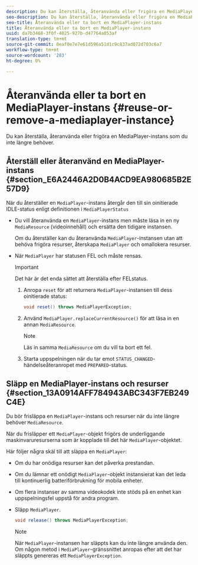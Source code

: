 ```yaml
---
description: Du kan återställa, återanvända eller frigöra en MediaPlayer-instans som du inte längre behöver.
seo-description: Du kan återställa, återanvända eller frigöra en MediaPlayer-instans som du inte längre behöver.
seo-title: Återanvända eller ta bort en MediaPlayer-instans
title: Återanvända eller ta bort en MediaPlayer-instans
uuid: da7b3468-3f0f-4025-927b-d47764a053af
translation-type: tm+mt
source-git-commit: 0eaf0e7e7e61d596a51d1c9c837ad072d703c6a7
workflow-type: tm+mt
source-wordcount: '283'
ht-degree: 0%

---
```



# Återanvända eller ta bort en MediaPlayer-instans {#reuse-or-remove-a-mediaplayer-instance}

Du kan återställa, återanvända eller frigöra en MediaPlayer-instans som du inte längre behöver.

## Återställ eller återanvänd en MediaPlayer-instans {#section_E6A2446A2D0B4ACD9EA980685B2E57D9}

När du återställer en `MediaPlayer`-instans återgår den till sin oinitierade IDLE-status enligt definitionen i `MediaPlayerStatus`

* Du vill återanvända en `MediaPlayer`-instans men måste läsa in en ny `MediaResource` (videoinnehåll) och ersätta den tidigare instansen.

   Om du återställer kan du återanvända `MediaPlayer`-instansen utan att behöva frigöra resurser, återskapa `MediaPlayer` och omallokera resurser.

* När `MediaPlayer` har statusen FEL och måste rensas.

   >[!IMPORTANT]
   >
   >Det här är det enda sättet att återställa efter FELstatus.

   1. Anropa `reset` för att returnera `MediaPlayer`-instansen till dess oinitierade status:

      ```java
      void reset() throws MediaPlayerException; 
      ```

   1. Använd `MediaPlayer.replaceCurrentResource()` för att läsa in en annan `MediaResource`.

      >[!NOTE]
      >
      >Läs in samma `MediaResource` om du vill ta bort ett fel.

   1. Starta uppspelningen när du tar emot `STATUS_CHANGED`-händelseåteranropet med `PREPARED`-status.

## Släpp en MediaPlayer-instans och resurser {#section_13A0914AFF784943ABC343F7EB249C4E}

Du bör frisläppa en `MediaPlayer`-instans och resurser när du inte längre behöver `MediaResource`.

När du frisläpper ett `MediaPlayer`-objekt frigörs de underliggande maskinvaruresurserna som är kopplade till det här `MediaPlayer`-objektet.

Här följer några skäl till att släppa en `MediaPlayer`:

* Om du har onödiga resurser kan det påverka prestandan.
* Om du lämnar ett onödigt `MediaPlayer`-objekt instansierat kan det leda till kontinuerlig batteriförbrukning för mobila enheter.
* Om flera instanser av samma videokodek inte stöds på en enhet kan uppspelningsfel uppstå för andra program.

* Släpp `MediaPlayer`.

   ```java
   void release() throws MediaPlayerException;
   ```

   >[!NOTE]
   >
   >När `MediaPlayer`-instansen har släppts kan du inte längre använda den. Om någon metod i `MediaPlayer`-gränssnittet anropas efter att det har släppts genereras ett `MediaPlayerException`.